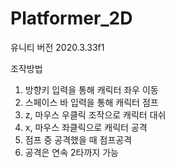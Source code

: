 # Platformer_2D

유니티 버전 2020.3.33f1

조작방법

1. 방향키 입력을 통해 캐릭터 좌우 이동
2. 스페이스 바 입력을 통해 캐릭터 점프
3. z, 마우스 우클릭 조작으로 캐릭터 대쉬
4. x, 마우스 좌클릭으로 캐릭터 공격
5. 점프 중 공격했을 때 점프공격
6. 공격은 연속 2타까지 가능
